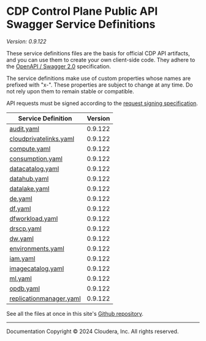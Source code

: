 # CDP Control Plane Public API Swagger Service Definitions

*Version: 0.9.122*

These service definitions files are the basis for official CDP API artifacts,
and you can use them to create your own client-side code. They adhere to the
[OpenAPI / Swagger 2.0](https://swagger.io/specification/v2/) specification.

The service definitions make use of custom properties whose names are prefixed
with "x-". These properties are subject to change at any time. Do not rely upon
them to remain stable or compatible.

API requests must be signed according to the
[request signing specification](request_signing.md).

| Service Definition | Version |
| --- | --- |
| [audit.yaml](./audit.yaml) | 0.9.122 |
| [cloudprivatelinks.yaml](./cloudprivatelinks.yaml) | 0.9.122 |
| [compute.yaml](./compute.yaml) | 0.9.122 |
| [consumption.yaml](./consumption.yaml) | 0.9.122 |
| [datacatalog.yaml](./datacatalog.yaml) | 0.9.122 |
| [datahub.yaml](./datahub.yaml) | 0.9.122 |
| [datalake.yaml](./datalake.yaml) | 0.9.122 |
| [de.yaml](./de.yaml) | 0.9.122 |
| [df.yaml](./df.yaml) | 0.9.122 |
| [dfworkload.yaml](./dfworkload.yaml) | 0.9.122 |
| [drscp.yaml](./drscp.yaml) | 0.9.122 |
| [dw.yaml](./dw.yaml) | 0.9.122 |
| [environments.yaml](./environments.yaml) | 0.9.122 |
| [iam.yaml](./iam.yaml) | 0.9.122 |
| [imagecatalog.yaml](./imagecatalog.yaml) | 0.9.122 |
| [ml.yaml](./ml.yaml) | 0.9.122 |
| [opdb.yaml](./opdb.yaml) | 0.9.122 |
| [replicationmanager.yaml](./replicationmanager.yaml) | 0.9.122 |

See all the files at once in this site's
[Github repository](https://github.com/cloudera/cdp-dev-docs/tree/master/api-docs/swagger).

----

Documentation Copyright © 2024 Cloudera, Inc. All rights reserved.


